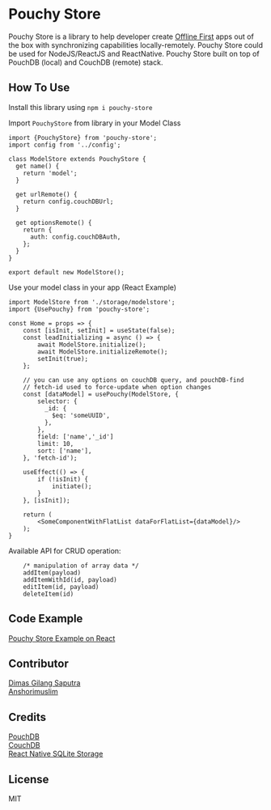# Pouchy Store

Pouchy Store is a library to help developer create [Offline First](http://offlinefirst.org/) apps out of the box with synchronizing capabilities locally-remotely. Pouchy Store could be used for NodeJS/ReactJS and ReactNative. Pouchy Store built on top of PouchDB (local) and CouchDB (remote) stack.

## How To Use

Install this library using
`npm i pouchy-store`

Import `PouchyStore` from library in your Model Class
```
import {PouchyStore} from 'pouchy-store';
import config from '../config';

class ModelStore extends PouchyStore {
  get name() {
    return 'model';
  }

  get urlRemote() {
    return config.couchDBUrl;
  }

  get optionsRemote() {
    return {
      auth: config.couchDBAuth,
    };
  }
}

export default new ModelStore();

```
Use your model class in your app (React Example)
```
import ModelStore from './storage/modelstore';
import {UsePouchy} from 'pouchy-store';

const Home = props => {
    const [isInit, setInit] = useState(false);
    const leadInitializing = async () => {
        await ModelStore.initialize();
        await ModelStore.initializeRemote();
        setInit(true);
    };
    
    // you can use any options on couchDB query, and pouchDB-find
    // fetch-id used to force-update when option changes
    const [dataModel] = usePouchy(ModelStore, {
        selector: {
          _id: {
            $eq: 'someUUID',
          },
        },
        field: ['name','_id']
        limit: 10,
        sort: ['name'],
    }, 'fetch-id');
    
    useEffect(() => {
        if (!isInit) {
            initiate();
        }
    }, [isInit]);
    
    return (
        <SomeComponentWithFlatList dataForFlatList={dataModel}/>
    );
}
```
Available API for CRUD operation:
```
	/* manipulation of array data */
	addItem(payload)
	addItemWithId(id, payload)
	editItem(id, payload)
	deleteItem(id)
```


## Code Example
[Pouchy Store Example on React](https://github.com/eFishery/pouchy-store-example)

## Contributor

[Dimas Gilang Saputra](https://github.com/sumartoyo)  
[Anshorimuslim](https://github.com/ans-4175)  

## Credits

[PouchDB](https://pouchdb.com/)  
[CouchDB](http://couchdb.apache.org/)  
[React Native SQLite Storage](https://www.npmjs.com/package/react-native-sqlite-storage)  

## License
MIT
